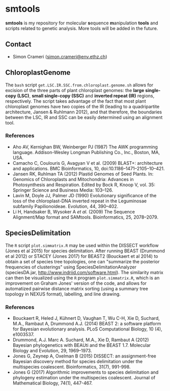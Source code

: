 # smtools

**smtools** is my repository for molecular **s**equence **m**anipulation **tools** and scripts related to genetic analysis. More tools will be added in the future.

## Contact
* Simon Crameri (simon.crameri@env.ethz.ch)


## ChloroplastGenome
The `bash` script `get.LSC.IR.SSC.from.chloroplast.genome.sh` allows for excision of the three parts of plant chloroplast genomes: the **large single-copy (LSC)**, **small single-copy (SSC)** and **inverted repeat (IR)** regions, respectively. The script takes advantage of the fact that most plant chloroplast genomes have two copies of the IR (leading to a quadripartite architecture, Jansen & Ruhlmann 2012), and that therefore, the boundaries between the LSC, IR and SSC can be easily determined using an alignment tool. 

### References
* Aho AV, Kernighan BW, Weinberger PJ (1987) The AWK programming language. Addison-Wesley Longman Publishing Co., Inc., Boston, MA, USA.
* Camacho C, Coulouris G, Avagyan V et al. (2009) BLAST+: architecture and applications. BMC Bioinformatics, 10, doi:10.1186–1471–2105–10–421.
* Jansen RK, Ruhlman TA (2012) Plastid Genomes of Seed Plants. In: Genomics of Chloroplasts and Mitochondria: Advances in Photosynthesis and Respiration. Edited by Bock R, Knoop V, vol. 35: Springer Science and Business Media: 103–126.
* Lavin M, Doyle JJ, Palmer JD (1990) Evolutionary significance of the loss of the chloroplast-DNA inverted repeat in the Leguminosae subfamily Papilionoideae. Evolution, 44, 390–402.
* Li H, Handsaker B, Wysoker A *et al.* (2009) The Sequence Alignment/Map format and SAMtools. Bioinformatics, 25, 2078–2079.

## SpeciesDelimitation
The `R` script `plot.simmatrix.R` may be used within the DISSECT workflow (Jones et al 2015) for species delimitation. After running BEAST (Drummond et al 2012) or STACEY (Jones 2017) for BEAST2 (Bouckaert et al 2014) to obtain a set of species tree topologies, one can "summarize the posterior frequencies of clusterings" using SpeciesDelimitationAnalyzer (speciesDA.jar, http://www.indriid.com/software.html). The similarity matrix can then be visualized using the `R` program `plot.simmatrix.R`, which is an improvement on Graham Jones' version of the code, and allows for automatized pairwise distance matrix sorting (using a summary tree topology in NEXUS format), labelling, and line drawing.

### References
* Bouckaert R, Heled J, Kühnert D, Vaughan T, Wu C-H, Xie D, Suchard, M.A., Rambaut A, Drummond A.J. (2014) BEAST 2: a software platform for Bayesian evolutionary analysis. PLoS Computational Biology, 10 (4), e1003537.
* Drummond, A.J. Marc A. Suchard, M.A., Xie D, Rambaut A (2012) Bayesian phylogenetics with BEAUti and the BEAST 1.7. Molecular Biology and Evolution, 29, 1969–1973.
* Jones G, Zeynep A, Oxelman B (2015) DISSECT: an assignment-free Bayesian discovery method for species delimitation under the multispecies coalescent. Bioinformatics, 31(7), 991-998.
* Jones G (2017) Algorithmic improvements to species delimitation and phylogeny estimation under the multispecies coalescent. Journal of Mathematical Biology, 74(1), 447-467.
